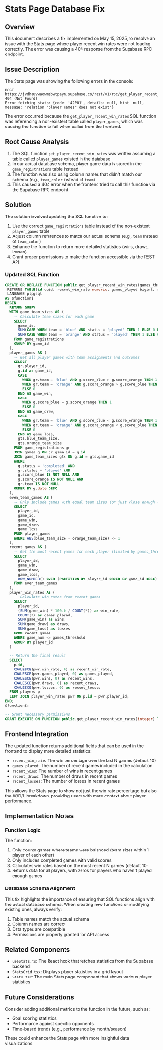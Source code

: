 # Stats Page Database Fix

## Overview
This document describes a fix implemented on May 15, 2025, to resolve an issue with the Stats page where player recent win rates were not loading correctly. The error was causing a 404 response from the Supabase RPC endpoint.

## Issue Description
The Stats page was showing the following errors in the console:
```
POST https://jvdhauvwaowmzbwtpaym.supabase.co/rest/v1/rpc/get_player_recent_win_rates 404 (Not Found)
Error fetching stats: {code: '42P01', details: null, hint: null, message: 'relation "player_games" does not exist'}
```

The error occurred because the `get_player_recent_win_rates` SQL function was referencing a non-existent table called `player_games`, which was causing the function to fail when called from the frontend.

## Root Cause Analysis
1. The SQL function `get_player_recent_win_rates` was written assuming a table called `player_games` existed in the database
2. In our actual database schema, player game data is stored in the `game_registrations` table instead
3. The function was also using column names that didn't match our schema (e.g., `team_color` instead of `team`)
4. This caused a 404 error when the frontend tried to call this function via the Supabase RPC endpoint

## Solution
The solution involved updating the SQL function to:

1. Use the correct `game_registrations` table instead of the non-existent `player_games` table
2. Adjust column references to match our actual schema (e.g., `team` instead of `team_color`)
3. Enhance the function to return more detailed statistics (wins, draws, losses)
4. Grant proper permissions to make the function accessible via the REST API

### Updated SQL Function
```sql
CREATE OR REPLACE FUNCTION public.get_player_recent_win_rates(games_threshold integer DEFAULT 10)
 RETURNS TABLE(id uuid, recent_win_rate numeric, games_played bigint, recent_wins bigint, recent_draws bigint, recent_losses bigint)
 LANGUAGE plpgsql
AS $function$
BEGIN
  RETURN QUERY
  WITH game_team_sizes AS (
    -- Calculate team sizes for each game
    SELECT 
      game_id,
      SUM(CASE WHEN team = 'blue' AND status = 'played' THEN 1 ELSE 0 END) AS blue_team_size,
      SUM(CASE WHEN team = 'orange' AND status = 'played' THEN 1 ELSE 0 END) AS orange_team_size
    FROM game_registrations
    GROUP BY game_id
  ),
  player_games AS (
    -- Get all player games with team assignments and outcomes
    SELECT 
      gr.player_id, 
      g.id as game_id,
      CASE 
        WHEN gr.team = 'blue' AND g.score_blue > g.score_orange THEN 1
        WHEN gr.team = 'orange' AND g.score_orange > g.score_blue THEN 1
        ELSE 0
      END AS game_win,
      CASE 
        WHEN g.score_blue = g.score_orange THEN 1
        ELSE 0
      END AS game_draw,
      CASE 
        WHEN gr.team = 'blue' AND g.score_blue < g.score_orange THEN 1
        WHEN gr.team = 'orange' AND g.score_orange < g.score_blue THEN 1
        ELSE 0
      END AS game_loss,
      gts.blue_team_size,
      gts.orange_team_size
    FROM game_registrations gr
    JOIN games g ON gr.game_id = g.id
    JOIN game_team_sizes gts ON g.id = gts.game_id
    WHERE 
      g.status = 'completed' AND
      gr.status = 'played' AND
      g.score_blue IS NOT NULL AND 
      g.score_orange IS NOT NULL AND
      gr.team IS NOT NULL
    ORDER BY g.date DESC
  ),
  even_team_games AS (
    -- Only include games with equal team sizes (or just close enough - within 1 player)
    SELECT 
      player_id,
      game_id,
      game_win,
      game_draw,
      game_loss
    FROM player_games
    WHERE ABS(blue_team_size - orange_team_size) <= 1
  ),
  recent_games AS (
    -- Get the most recent games for each player (limited by games_threshold)
    SELECT 
      player_id,
      game_win,
      game_draw,
      game_loss,
      ROW_NUMBER() OVER (PARTITION BY player_id ORDER BY game_id DESC) as game_num
    FROM even_team_games
  ),
  player_win_rates AS (
    -- Calculate win rates from recent games
    SELECT
      player_id,
      (SUM(game_win) * 100.0 / COUNT(*)) as win_rate,
      COUNT(*) as games_played,
      SUM(game_win) as wins,
      SUM(game_draw) as draws,
      SUM(game_loss) as losses
    FROM recent_games
    WHERE game_num <= games_threshold
    GROUP BY player_id
  )
  
  -- Return the final result
  SELECT 
    p.id,
    COALESCE(pwr.win_rate, 0) as recent_win_rate,
    COALESCE(pwr.games_played, 0) as games_played,
    COALESCE(pwr.wins, 0) as recent_wins,
    COALESCE(pwr.draws, 0) as recent_draws,
    COALESCE(pwr.losses, 0) as recent_losses
  FROM players p
  LEFT JOIN player_win_rates pwr ON p.id = pwr.player_id;
END;
$function$;

-- Grant necessary permissions
GRANT EXECUTE ON FUNCTION public.get_player_recent_win_rates(integer) TO anon, authenticated, service_role;
```

## Frontend Integration
The updated function returns additional fields that can be used in the frontend to display more detailed statistics:

- `recent_win_rate`: The win percentage over the last N games (default 10)
- `games_played`: The number of recent games included in the calculation
- `recent_wins`: The number of wins in recent games
- `recent_draws`: The number of draws in recent games
- `recent_losses`: The number of losses in recent games

This allows the Stats page to show not just the win rate percentage but also the W/D/L breakdown, providing users with more context about player performance.

## Implementation Notes

### Function Logic
The function:
1. Only counts games where teams were balanced (team sizes within 1 player of each other)
2. Only includes completed games with valid scores
3. Calculates win rates based on the most recent N games (default 10)
4. Returns data for all players, with zeros for players who haven't played enough games

### Database Schema Alignment
This fix highlights the importance of ensuring that SQL functions align with the actual database schema. When creating new functions or modifying existing ones, always verify:

1. Table names match the actual schema
2. Column names are correct
3. Data types are compatible
4. Permissions are properly granted for API access

## Related Components
- `useStats.ts`: The React hook that fetches statistics from the Supabase backend
- `StatsGrid.tsx`: Displays player statistics in a grid layout
- `Stats.tsx`: The main Stats page component that shows various player statistics

## Future Considerations
Consider adding additional metrics to the function in the future, such as:
- Goal scoring statistics
- Performance against specific opponents
- Time-based trends (e.g., performance by month/season)

These could enhance the Stats page with more insightful data visualizations.
